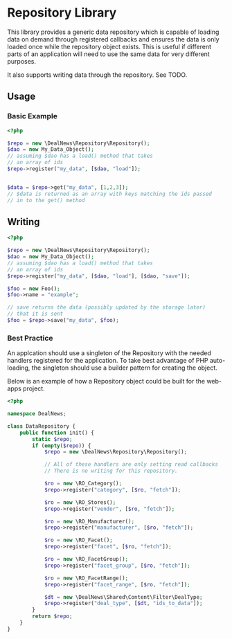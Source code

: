 # Repository Library

This library provides a generic data repository which is capable of loading
data on demand through registered callbacks and ensures the data is only
loaded once while the repository object exists. This is useful if different
parts of an application will need to use the same data for very different
purposes.

It also supports writing data through the repository. See TODO.

## Usage

### Basic Example
```php
<?php

$repo = new \DealNews\Repository\Repository();
$dao = new My_Data_Object();
// assuming $dao has a load() method that takes
// an array of ids
$repo->register("my_data", [$dao, "load"]);


$data = $repo->get("my_data", [1,2,3]);
// $data is returned as an array with keys matching the ids passed
// in to the get() method
```

## Writing
```php
<?php

$repo = new \DealNews\Repository\Repository();
$dao = new My_Data_Object();
// assuming $dao has a load() method that takes
// an array of ids
$repo->register("my_data", [$dao, "load"], [$dao, "save"]);

$foo = new Foo();
$foo->name = "example";

// save returns the data (possibly updated by the storage later)
// that it is sent
$foo = $repo->save("my_data", $foo);
```

### Best Practice

An applcation should use a singleton of the Repository with the needed handlers
registered for the application. To take best advantage of PHP auto-loading,
the singleton should use a builder pattern for creating the object.

Below is an example of how a Repository object could be built for the web-apps
project.

```php
<?php

namespace DealNews;

class DataRepository {
    public function init() {
        static $repo;
        if (empty($repo)) {
            $repo = new \DealNews\Repository\Repository();

            // All of these handlers are only setting read callbacks
            // There is no writing for this repository.

            $ro = new \RO_Category();
            $repo->register("category", [$ro, "fetch"]);

            $ro = new \RO_Stores();
            $repo->register("vendor", [$ro, "fetch"]);

            $ro = new \RO_Manufacturer();
            $repo->register("manufacturer", [$ro, "fetch"]);

            $ro = new \RO_Facet();
            $repo->register("facet", [$ro, "fetch"]);

            $ro = new \RO_FacetGroup();
            $repo->register("facet_group", [$ro, "fetch"]);

            $ro = new \RO_FacetRange();
            $repo->register("facet_range", [$ro, "fetch"]);

            $dt = new \DealNews\Shared\Content\Filter\DealType;
            $repo->register("deal_type", [$dt, "ids_to_data"]);
        }
        return $repo;
    }
}

```
